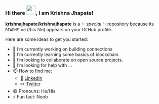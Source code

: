 ### Hi there <img src="https://raw.githubusercontent.com/MartinHeinz/MartinHeinz/master/wave.gif" width="30px">, I am Krishna Jhapate!


**krishnajhapate/krishnajhapate** is a ✨ _special_ ✨ repository because its `README.md` (this file) appears on your GitHub profile.

Here are some ideas to get you started:

- 🔭 I’m currently working on building connections
- 🌱 I’m currently learning some basics of blockchain.
- 👯 I’m looking to collaborate on open source projects.
- 🤔 I’m looking for help with ...
- 📫 How to find me: 
  - :office: [LinkedIn](https://www.linkedin.com/in/krishna-jhapate/)
  - ✏️ [Twitter](https://twitter.com/krishnajhapate )
- 😄 Pronouns: He/His
- ⚡ Fun fact: Noob

